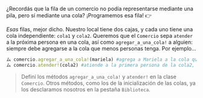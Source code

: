 ¿Recordás que la fila de un comercio no podía representarse mediante una pila, pero sí mediante una cola? ¡Programemos esa fila! :point_right:

*Esas* filas, mejor dicho. Nuestro local tiene dos cajas, y cada uno tiene una cola independiente: `cola1` y `cola2`. Queremos que el `Comercio` sepa `atender` a la próxima persona en una cola, así como `agregar_a_una_cola!` a alguien: siempre debe agregarse a la cola que menos personas tenga. Por ejemplo...

```ruby
ム comercio.agregar_a_una_cola!(mariela) #agrega a Mariela a la cola que menos gente tenga en ese momento
ム comercio.atender!(cola2) #atiende a la primera persona de la cola2, quitándola
```

> Definí los métodos `agregar_a_una_cola!` y `atender!` en la clase `Comercio`. Otros métodos, como los de la inicialización de las colas, ya los desclaramos nosotros en la pestaña `Biblioteca`.